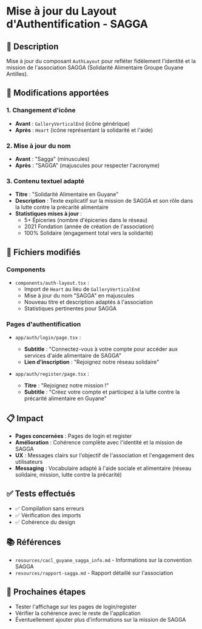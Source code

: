 # Mise à jour du Layout d'Authentification - SAGGA

## 📝 Description
Mise à jour du composant `AuthLayout` pour refléter fidèlement l'identité et la mission de l'association SAGGA (Solidarité Alimentaire Groupe Guyane Antilles).

## 🎯 Modifications apportées

### 1. Changement d'icône
- **Avant** : `GalleryVerticalEnd` (icône générique)
- **Après** : `Heart` (icône représentant la solidarité et l'aide)

### 2. Mise à jour du nom
- **Avant** : "Sagga" (minuscules)
- **Après** : "SAGGA" (majuscules pour respecter l'acronyme)

### 3. Contenu textuel adapté
- **Titre** : "Solidarité Alimentaire en Guyane"
- **Description** : Texte explicatif sur la mission de SAGGA et son rôle dans la lutte contre la précarité alimentaire
- **Statistiques mises à jour** :
  - 5+ Épiceries (nombre d'épiceries dans le réseau)
  - 2021 Fondation (année de création de l'association)
  - 100% Solidaire (engagement total vers la solidarité)

## 🔧 Fichiers modifiés

### Components
- `components/auth-layout.tsx` :
  - Import de `Heart` au lieu de `GalleryVerticalEnd`
  - Mise à jour du nom "SAGGA" en majuscules
  - Nouveau titre et description adaptés à l'association
  - Statistiques pertinentes pour SAGGA

### Pages d'authentification
- `app/auth/login/page.tsx` :
  - **Subtitle** : "Connectez-vous à votre compte pour accéder aux services d'aide alimentaire de SAGGA"
  - **Lien d'inscription** : "Rejoignez notre réseau solidaire"

- `app/auth/register/page.tsx` :
  - **Titre** : "Rejoignez notre mission !"
  - **Subtitle** : "Créez votre compte et participez à la lutte contre la précarité alimentaire en Guyane"

## 📋 Impact
- **Pages concernées** : Pages de login et register
- **Amélioration** : Cohérence complète avec l'identité et la mission de SAGGA
- **UX** : Messages clairs sur l'objectif de l'association et l'engagement des utilisateurs
- **Messaging** : Vocabulaire adapté à l'aide sociale et alimentaire (réseau solidaire, mission, lutte contre la précarité)

## ✅ Tests effectués
- ✅ Compilation sans erreurs
- ✅ Vérification des imports
- ✅ Cohérence du design

## 📚 Références
- `resources/cacl_guyane_sagga_info.md` - Informations sur la convention SAGGA
- `resources/rapport-sagga.md` - Rapport détaillé sur l'association

## 🚀 Prochaines étapes
- Tester l'affichage sur les pages de login/register
- Vérifier la cohérence avec le reste de l'application
- Éventuellement ajouter plus d'informations sur la mission de SAGGA
